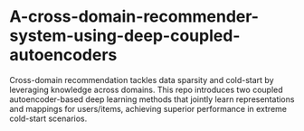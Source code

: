 # A-cross-domain-recommender-system-using-deep-coupled-autoencoders
Cross-domain recommendation tackles data sparsity and cold-start by leveraging knowledge across domains. This repo introduces two coupled autoencoder-based deep learning methods that jointly learn representations and mappings for users/items, achieving superior performance in extreme cold-start scenarios.
